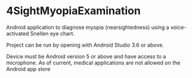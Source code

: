 # 4SightMyopiaExamination
Android application to diagnose myopia (nearsightedness) using a voice-activated Snellen eye chart.

Project can be run by opening with Android Studio 3.6 or above.

Device must be Android version 5 or above and have access to a microphone. As of current, medical applications are not allowed on the Android app store
